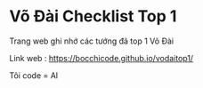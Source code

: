 # Võ Đài Checklist Top 1
Trang web ghi nhớ các tướng đã top 1 Võ Đài

Link web : https://bocchicode.github.io/vodaitop1/

Tôi code = AI
